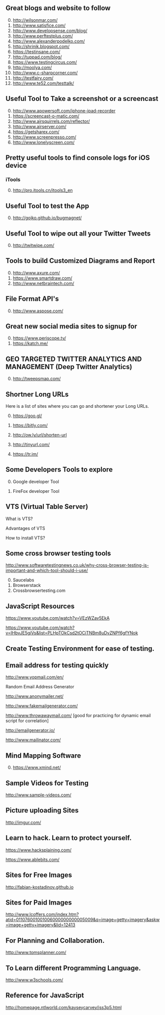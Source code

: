 ## Great blogs and website to follow 

0. http://wilsonmar.com/
0. http://www.satisfice.com/
0. http://www.developsense.com/blog/
0. http://www.perftestplus.com/
0. http://www.alexanderpodelko.com/
0. http://shrinik.blogspot.com/
0. https://testinsane.com/
0. http://tuppad.com/blog/
0. https://www.testingcircus.com/
0. http://moolya.com/
0. http://www.c-sharpcorner.com/
0. http://testfairy.com/
0. http://www.te52.com/testtalk/

## Useful Tool to Take a screenshot or a screencast

0. http://www.apowersoft.com/iphone-ipad-recorder
0. https://screencast-o-matic.com/
0. http://www.airsquirrels.com/reflector/
0. http://www.airserver.com/
0. https://getsharex.com/
0. http://www.screenpresso.com/
0. http://www.lonelyscreen.com/

## Pretty useful tools to find console logs for iOS device
### iTools
0. http://pro.itools.cn/itools3_en

## Useful Tool to test the App
0. http://gojko.github.io/bugmagnet/

## Useful Tool to wipe out all your Twitter Tweets
0. http://twitwipe.com/



## Tools to build Customized Diagrams and Report

0. http://www.axure.com/
0. https://www.smartdraw.com/
0. http://www.netbraintech.com/

## File Format API's

0. http://www.aspose.com/ 


## Great new social media sites to signup for

0. https://www.periscope.tv/
0. https://katch.me/

## GEO TARGETED TWITTER ANALYTICS AND MANAGEMENT (Deep Twitter Analytics)

0. http://tweepsmap.com/


## Shortner Long URLs

Here is a list of sites where you can go and shortener your Long URLs.

0. https://goo.gl/

0. https://bitly.com/

0. http://ow.ly/url/shorten-url

0. http://tinyurl.com/

0. https://tr.im/


## Some Developers Tools to explore

0. Google developer Tool

0. FireFox developer Tool

## VTS (Virtual Table Server)

What is VTS?

Advantages of VTS

How to install VTS?


## Some cross browser testing tools
http://www.softwaretestingnews.co.uk/why-cross-browser-testing-is-important-and-which-tool-should-i-use/

0. Saucelabs
0. Browserstack
0. Crossbrowsertesting.com

## JavaScript Resources

https://www.youtube.com/watch?v=VEzWZav5EkA

https://www.youtube.com/watch?v=IHbvJE5giVs&list=PLHpTOkCsd2tOCiTNBm8uDvZNPf6gfYNok

## Create Testing Environment for ease of testing.

## Email address for testing quickly



http://www.yopmail.com/en/

Random Email Address Generator

http://www.anonymailer.net/

http://www.fakemailgenerator.com/

http://www.throwawaymail.com/ [good for practicing for dynamic email script for correlation]

http://emailgenerator.io/

http://www.mailinator.com/

## Mind Mapping Software

0. https://www.xmind.net/

## Sample Videos for Testing

http://www.sample-videos.com/

## Picture uploading Sites

http://imgur.com/

## Learn to hack. Learn to protect yourself.

https://www.hacksplaining.com/


https://www.ablebits.com/

## Sites for Free Images

http://fabian-kostadinov.github.io

## Sites for Paid Images

http://www.lcoffers.com/index.htm?atid=011076001001006000000000005009&q=image+getty+imagery&askw=image+getty+imagery&lid=12413


## For Planning and Collaboration.

http://www.tomsplanner.com/


## To Learn different Programming Language.
http://www.w3schools.com/

## Reference for JavaScript

http://homepage.ntlworld.com/kayseycarvey/jss3p5.html


 

